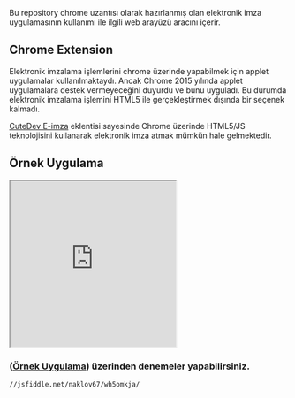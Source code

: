 Bu repository chrome uzantısı olarak hazırlanmış olan elektronik imza uygulamasının kullanımı ile ilgili web arayüzü aracını içerir. 

## Chrome Extension

Elektronik imzalama işlemlerini chrome üzerinde yapabilmek için applet uygulamalar kullanılmaktaydı. Ancak Chrome 2015 yılında applet uygulamalara destek vermeyeceğini duyurdu ve bunu uyguladı. Bu durumda elektronik imzalama işlemini HTML5 ile gerçekleştirmek dışında bir seçenek kalmadı.

[CuteDev E-imza](https://chrome.google.com/webstore/detail/cutedev-e-imza/ehjffgchplohbcbeakpncbgconplfjpg) eklentisi sayesinde Chrome üzerinde HTML5/JS teknolojisini kullanarak elektronik imza atmak mümkün hale gelmektedir.

## Örnek Uygulama

<iframe style="width: 300px; height: 300px"  src="https://jsfiddle.net/naklov67/wh5omkja/"></iframe>

### ([Örnek Uygulama](//jsfiddle.net/naklov67/wh5omkja/)) üzerinden denemeler yapabilirsiniz.

    //jsfiddle.net/naklov67/wh5omkja/
